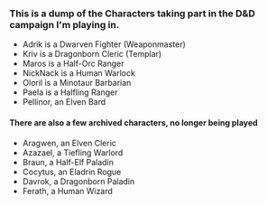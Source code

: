 ### This is a dump of the Characters taking part in the D&D campaign I'm playing in.

* Adrik is a Dwarven Fighter (Weaponmaster)
* Kriv is a Dragonborn Cleric (Templar)
* Maros is a Half-Orc Ranger
* NickNack is a Human Warlock
* Oloril is a Minotaur Barbarian
* Paela is a Halfling Ranger
* Pellinor, an Elven Bard

#### There are also a few archived characters, no longer being played

* Aragwen, an Elven Cleric
* Azazael, a Tiefling Warlord
* Braun, a Half-Elf Paladin
* Cocytus, an Eladrin Rogue
* Davrok, a Dragonborn Paladin
* Ferath, a Human Wizard
